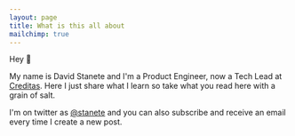 ```yaml
---
layout: page
title: What is this all about
mailchimp: true
---
```


Hey 🖖

My name is David Stanete and I'm a Product Engineer, now a Tech Lead at [Creditas](https://www.creditas.com). Here I just share what I learn so take what you read here with a grain of salt.

I'm on twitter as [@stanete](https://twitter.com/stanete) and you can also subscribe and receive an email every time I create a new post.
